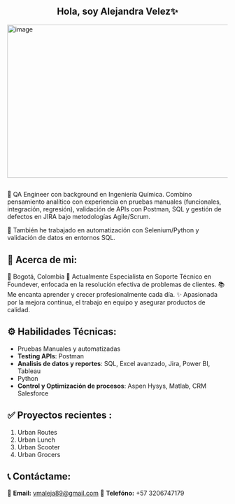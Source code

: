 ## <h2 align="center">Hola, soy Alejandra Velez✨</h2> 

<img width="1400" height="350" alt="image" src="https://github.com/user-attachments/assets/278705ba-15e3-486e-b2a4-04ea03db617e" />


## 
🔭 QA Engineer con background en Ingeniería Química. Combino pensamiento analítico con experiencia en pruebas manuales (funcionales, integración, regresión), validación de APIs con Postman, SQL y gestión de defectos en JIRA bajo metodologías Agile/Scrum.

🔧 También he trabajado en automatización con Selenium/Python y validación de datos en entornos SQL.

## 🌟 Acerca de mi:
📍 Bogotá, Colombia
💼 Actualmente Especialista en Soporte Técnico en Foundever, enfocada en la resolución efectiva de problemas de clientes.
📚 Me encanta aprender y crecer profesionalmente cada día.
✨ Apasionada por la mejora continua, el trabajo en equipo y asegurar productos de calidad.

## ⚙️ Habilidades Técnicas:
- Pruebas Manuales y automatizadas
- **Testing APIs**: Postman
- **Analisis de datos y reportes**: SQL, Excel avanzado, Jira, Power BI, Tableau
- Python
- **Control y Optimización de procesos**: Aspen Hysys, Matlab, CRM Salesforce
## ✅ Proyectos recientes : 
1. Urban Routes
2. Urban Lunch
3. Urban Scooter
4. Urban Grocers
## 📞 Contáctame: 
📩 **Email:** vmaleja89@gmail.com
📲 **Telefóno:** +57 3206747179
